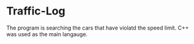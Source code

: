 # Traffic-Log

The program is searching the cars that have violatd the speed limit. C++ was used as the main langauge. 
